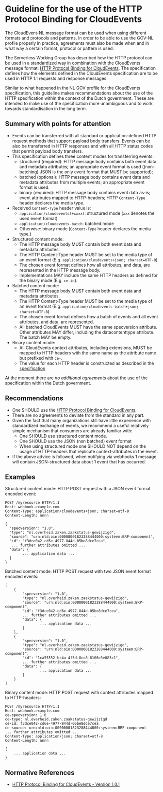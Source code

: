 # Guideline for the use of the HTTP Protocol Binding for CloudEvents

The CloudEvent-NL message format can be used when using different formats and protocols and patterns. In order to be able to use the GOV-NL profile properly in practice, agreements must also be made when and in what way a certain format, protocol or pattern is used. 


The Serverless Working Group has described how the HTTP protocol can be used in a standardized way in combination with the CloudEvents message format: [HTTP Protocol Binding for CloudEvents](https://github.com/cloudevents/spec/blob/v1.0.1/http-protocol-binding.md). The specification defines how the elements defined in the CloudEvents specification are to be used in HTTP 1.1 requests and response messages.

Similar to what happened in the NL GOV profile for the CloudEvents specification, this guideline makes recommendations about the use of the HTTP specification within the context of the Dutch government. These are intended to make use of the specification more unambiguous and to work towards standardisation in the long term.

## Summary with points for attention 

- Events can be transferred with all standard or application-defined HTTP request methods that support payload body transfers. Events can be also be transferred in HTTP responses and with all HTTP status codes that permit payload body transfers.
- This specification defines three content modes for transferring events: 
    - structured (required): HTTP message body contains both event data and metadata attributes; an appropriate event format is used ((non-batching) JSON is the only event format that MUST be supported); 
    - batched (optional): HTTP message body contains event data and metadata attributes from multiple events; an appropriate event format is used.
    - binary (required): HTTP message body contains event data as-is; event attributes mapped to HTTP-headers; HTTP `Content-Type` header declares the media type.
 - Received `Content-Type` header value is:
    - `application/cloudevents(+xxxx)`: structured mode (`xxx` denotes the used event format)
    - `application/cloudevents-batch`: batched mode
    - Otherwise: binary mode (`Content-Type` header declares the media type.)
- Structured content mode:
    - The HTTP message body MUST contain both event data and metadata attributes.
    - The HTTP Content-Type header MUST be set to the media type of an event format (E.g. `application/cloudevents+json; charset=UTF-8`)
    - The chosen event format defines how all attributes, and data, are represented in the HTTP message body.
    - Implementations MAY include the same HTTP headers as defined for the binary mode (E.g. `ce-id`). 
- Batched content mode:
    - The HTTP message body MUST contain both event data and metadata attributes.
    - The HTTP Content-Type header MUST be set to the media type of an event format (E.g. `application/cloudevents-batch+json; charset=UTF-8`)
    - The chosen event format defines how a batch of events and all event attributes, and data, are represented.
    - All batched CloudEvents MUST have the same specversion attribute. Other attributes MAY differ, including the datacontenttype attribute. The batch MAY be empty.
- Binary content mode:
    - All CloudEvents context attributes, including extensions, MUST be mapped to HTTP headers with the same name as the attribute name but prefixed with `ce-`.
    - The value for each HTTP header is constructed as described in the [specification](
        https://github.com/cloudevents/spec/blob/v1.0.1/http-protocol-binding.md#3132-http-header-values)

At the moment there are *no additional agreements* about the use of the specification within the Dutch government.

## Recommendations

- One SHOULD use the [HTTP Protocol Binding for CloudEvents](https://github.com/cloudevents/spec/blob/v1.0.1/http-protocol-binding.md). 
- There are no agreements to deviate from the standard in any part.
- Given the fact that many organizations still have little experience with standardized exchange of events, we recommend a useful relatively simple mechanism that consumers are already familiar with:
    - One SHOULD use structured content mode.
    - One SHOULD use the JSON (non batched) event format
    - When using structured mode one SHOULD NOT depend on the usage of HTTP-headers that replicate context-attributes in the event.    
- If the above advice is followed, when notifying via webhooks 1 message will contain JSON-structured data about 1 event that has occurred.

## Examples

Structured content mode: HTTP POST request with a JSON event format encoded event:
```
POST /myresource HTTP/1.1
Host: webhook.example.com
Content-Type: application/cloudevents+json; charset=utf-8
Content-Length: nnnn

{
  "specversion": "1.0",
  "type": "nl.overheid.zaken.zaakstatus-gewijzigd",
  "source": "urn:nld:oin:00000001823288444000:systeem:BRP-component",
  "id": "f3dce042-cd6e-4977-844d-05be8dce7cea",
   ... further attributes omitted ...
  "data": {
        ... application data ...
  }
}
```

Batched content mode: HTTP POST request with two JSON event format encoded events:
```
[
    {
        "specversion": "1.0",
        "type": "nl.overheid.zaken.zaakstatus-gewijzigd",
        "source": "urn:nld:oin:00000001823288444000:systeem:BRP-component",
        "id": "f3dce042-cd6e-4977-844d-05be8dce7cea",
        ... further attributes omitted ...
        "data": {
                ... application data ...
        }
    },
    {
        "specversion": "1.0",
        "type": "nl.overheid.zaken.zaakstatus-gewijzigd",
        "source": "urn:nld:oin:00000001823288444000:systeem:BRP-component",
        "id": "1ca55552-bc4a-4f5d-8cc8-8106e3e883c1",
        ... further attributes omitted ...
        "data": {
                ... application data ...
        }
    }
]
```

Binary content mode: HTTP POST request with context attributes mapped to HTTP-headers:
```
POST /myresource HTTP/1.1
Host: webhook.example.com
ce-specversion: 1.0
ce-type: nl.overheid.zaken.zaakstatus-gewijzigd
ce-id: f3dce042-cd6e-4977-844d-05be8dce7cea
ce-source: urn:nld:oin:00000001823288444000:systeem:BRP-component
... further attributes omitted ...
Content-Type: application/json; charset=utf-8
Content-Length: nnnn

{
    ... application data ...
}
```




## Normative References

- [HTTP Protocol Binding for CloudEvents - Version 1.0.1](https://github.com/cloudevents/spec/blob/v1.0.1/http-protocol-binding.md)

